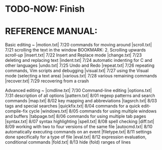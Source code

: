 # TODO-NOW: Finish

REFERENCE MANUAL:
================================================

Basic editing ~
|motion.txt|	7/20 commands for moving around
|scroll.txt|	7/21 scrolling the text in the window
	BOOKMARK: 2. Scrolling upwards					*scroll-up*
|insert.txt|	7/22 Insert and Replace mode
|change.txt|	7/23 deleting and replacing text
|indent.txt|	7/24 automatic indenting for C and other languages
|undo.txt|	7/25 Undo and Redo
|repeat.txt|	7/26 repeating commands, Vim scripts and debugging
|visual.txt|	7/27 using the Visual mode (selecting a text area)
|various.txt|	7/28 various remaining commands
|recover.txt|	7/29 recovering from a crash

Advanced editing ~
|cmdline.txt|	7/30 Command-line editing
|options.txt|	7/31 description of all options
|pattern.txt|	8/01 regexp patterns and search commands
|map.txt|	8/02 key mapping and abbreviations
|tagsrch.txt|	8/03 tags and special searches
|quickfix.txt|	8/04 commands for a quick edit-compile-fix cycle
|windows.txt|	8/05 commands for using multiple windows and buffers
|tabpage.txt|	8/06 commands for using multiple tab pages
|syntax.txt|	8/07 syntax highlighting
|spell.txt|	8/08 spell checking
|diff.txt|	8/09 working with two to four versions of the same file
|autocmd.txt|	8/10 automatically executing commands on an event
|filetype.txt|	8/11 settings done specifically for a type of file
|eval.txt|	8/12 expression evaluation, conditional commands
|fold.txt|	8/13 hide (fold) ranges of lines
